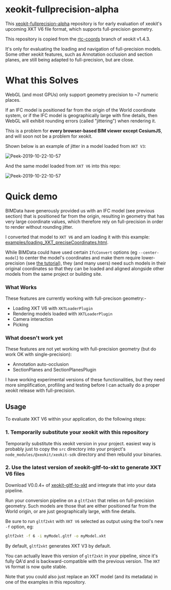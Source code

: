 # xeokit-fullprecision-alpha

This [xeokit-fullprecision-alpha](https://github.com/xeokit/xeokit-fullprecision-alpha) repository is for early evaluation 
of xeokit's upcoming XKT V6 file format, which supports full-precision geometry. 

This repository is copied from the [rtc-coords](https://github.com/xeokit/xeokit-sdk/tree/rtc-coords) branch of xeokit v1.4.3.

It's only for evaluating the loading and navigation of full-precision models. Some other xeokit features, such as 
Annotation occlusion and section planes, are still being adapted to full-precision, but are close.

# What this Solves

WebGL (and most GPUs) only support geometry precision to ~7 numeric places. 

If an IFC model is positioned far from the origin of the World coordinate system, or if the IFC model is geographically 
large with fine details, then WebGL will exhibit rounding errors (called "jittering") when rendering it. 

This is a problem for **every browser-based BIM viewer except CesiumJS**, and will soon not be a problem for xeokit. 

Shown below is an example of jitter in a model loaded from ````XKT V3````:

![Peek-2019-10-22-10-57](https://xeokit.github.io/xeokit-fullprecision-alpha/images/jitter.gif)

And the same model loaded from ````XKT V6```` into this repo:

![Peek-2019-10-22-10-57](https://xeokit.github.io/xeokit-fullprecision-alpha/images/no_jitter.gif)
  

# Quick demo

BIMData have generously provided us with an IFC model (see previous section) that is positioned far from the origin, resulting in 
geometry that has very large coordinate values, which therefore rely on full-precision in order to render without rounding 
jitter. 

I converted that model to ````XKT V6```` and am loading it with this example: [examples/loading_XKT_preciseCoordinates.html](https://xeokit.github.io/xeokit-fullprecision-alpha/examples/loading_XKT_preciseCoordinates.html).

While BIMData could have used certain  ````IfcConvert```` options (eg ````--center-model````) to center the model's coordinates and make them require lower-precision 
(see [the tutorial](https://github.com/xeokit/xeokit-sdk/wiki/Creating-Files-for-Offline-BIM#4-dealing-with-precision-loss)), 
 they (and many users) need such models in their original coordinates so that they can be loaded and aligned alongside other 
models from the same project or building site.   

### What Works

These features are currently working with full-precison geometry:-

* Loading XKT V6 with ````XKTLoaderPlugin````
* Rendering models loaded with ````XKTLoaderPlugin````
* Camera interaction
* Picking

### What doesn't work yet

These features are not yet working with full-precision geometry (but do work OK with single-precision):

* Annotation auto-occlusion
* SectionPlanes and SectionPlanesPlugin

I have working experimental versions of these functionalities, but they need more simplification, profiling and testing 
before I can actually do a proper xeokit release with full-precision.  

## Usage

To evaluate XKT V6 within your application, do the following steps:

### 1. Temporarily substitute your xeokit with this repository

Temporarily substitute this xeokit version in your project. easiest way is probably just to copy the ````src```` 
directory into your project's ````node_modules/@xeokit/xeokit-sdk```` directory and then rebuild your binaries.

### 2. Use the latest version of xeokit-gltf-to-xkt to generate XKT V6 files
   
Download V0.0.4+ of [xeokit-gltf-to-xkt](https://github.com/xeokit/xeokit-gltf-to-xkt) and integrate that into your 
data pipeline.  
 
Run your conversion pipeline on a ````gltf2xkt```` that relies on full-precision geometry. Such models are those that are either 
positioned far from the World origin, or are just geographically large, with fine details. 

Be sure to run ````gltf2xkt```` with ````XKT V6```` selected as output using the tool's new ````-f```` option, eg:

`````bash
gltf2xkt -f 6 -i myModel.gltf -o myModel.xkt
`````  

By default, ````gltf2xkt```` generates XKT V3 by default. 

You can actually leave this version of ````gltf2xkt```` 
in your pipeline, since it's fully QA'd and is backward-compatible with the previous version. The ````XKT V6```` format is 
now quite stable.

Note that you could also just replace an XKT model (and its metadata) in one of the examples in this repository.
 
